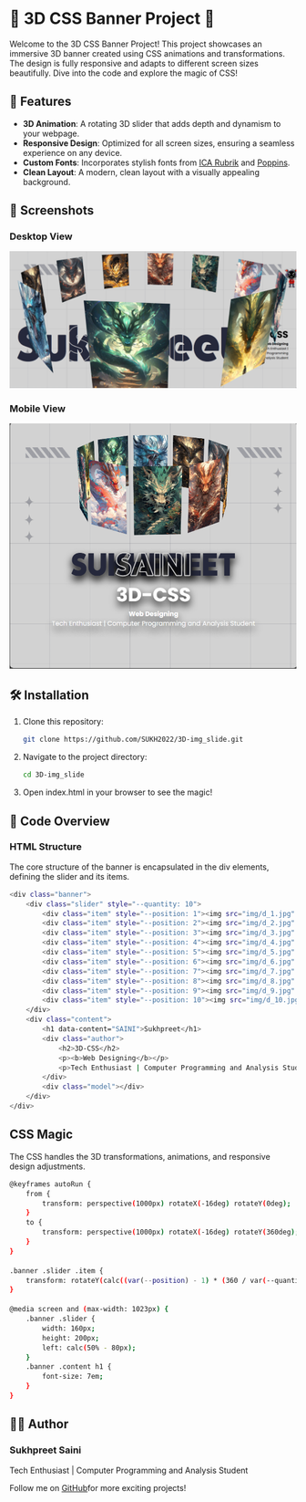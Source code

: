 # 🌟 3D CSS Banner Project 🌟

Welcome to the 3D CSS Banner Project! This project showcases an immersive 3D banner created using CSS animations and transformations. The design is fully responsive and adapts to different screen sizes beautifully. Dive into the code and explore the magic of CSS!

## 🚀 Features

- **3D Animation**: A rotating 3D slider that adds depth and dynamism to your webpage.
- **Responsive Design**: Optimized for all screen sizes, ensuring a seamless experience on any device.
- **Custom Fonts**: Incorporates stylish fonts from [ICA Rubrik](https://fonts.cdnfonts.com/css/ica-rubrik-black) and [Poppins](https://fonts.cdnfonts.com/css/poppins).
- **Clean Layout**: A modern, clean layout with a visually appealing background.

## 📸 Screenshots

### Desktop View
![Desktop View](img/desktop.png)

### Mobile View
![Mobile View](img/mobile.png)

## 🛠️ Installation

1. Clone this repository:
   ```bash
   git clone https://github.com/SUKH2022/3D-img_slide.git
   ```

2. Navigate to the project directory:
    ```bash
    cd 3D-img_slide
    ```

3. Open index.html in your browser to see the magic!

## 📄 Code Overview

### HTML Structure

The core structure of the banner is encapsulated in the div elements, defining the slider and its items.

```bash
<div class="banner">
    <div class="slider" style="--quantity: 10">
        <div class="item" style="--position: 1"><img src="img/d_1.jpg" alt=""></div>
        <div class="item" style="--position: 2"><img src="img/d_2.jpg" alt=""></div>
        <div class="item" style="--position: 3"><img src="img/d_3.jpg" alt=""></div>
        <div class="item" style="--position: 4"><img src="img/d_4.jpg" alt=""></div>
        <div class="item" style="--position: 5"><img src="img/d_5.jpg" alt=""></div>
        <div class="item" style="--position: 6"><img src="img/d_6.jpg" alt=""></div>
        <div class="item" style="--position: 7"><img src="img/d_7.jpg" alt=""></div>
        <div class="item" style="--position: 8"><img src="img/d_8.jpg" alt=""></div>
        <div class="item" style="--position: 9"><img src="img/d_9.jpg" alt=""></div>
        <div class="item" style="--position: 10"><img src="img/d_10.jpg" alt=""></div>
    </div>
    <div class="content">
        <h1 data-content="SAINI">Sukhpreet</h1>
        <div class="author">
            <h2>3D-CSS</h2>
            <p><b>Web Designing</b></p>
            <p>Tech Enthusiast | Computer Programming and Analysis Student</p>
        </div>
        <div class="model"></div>
    </div>
</div>
```

## CSS Magic

The CSS handles the 3D transformations, animations, and responsive design adjustments.

```bash
@keyframes autoRun {
    from {
        transform: perspective(1000px) rotateX(-16deg) rotateY(0deg);
    }
    to {
        transform: perspective(1000px) rotateX(-16deg) rotateY(360deg);
    }
}

.banner .slider .item {
    transform: rotateY(calc((var(--position) - 1) * (360 / var(--quantity)) * 1deg)) translateZ(550px);
}

@media screen and (max-width: 1023px) {
    .banner .slider {
        width: 160px;
        height: 200px;
        left: calc(50% - 80px);
    }
    .banner .content h1 {
        font-size: 7em;
    }
}
```

## 👨‍💻 Author

### Sukhpreet Saini
Tech Enthusiast | Computer Programming and Analysis Student

Follow me on [GitHub](https://github.com/SUKH2022)for more exciting projects!
